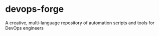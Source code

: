 # devops-forge
A creative, multi-language repository of automation scripts and tools for DevOps engineers
